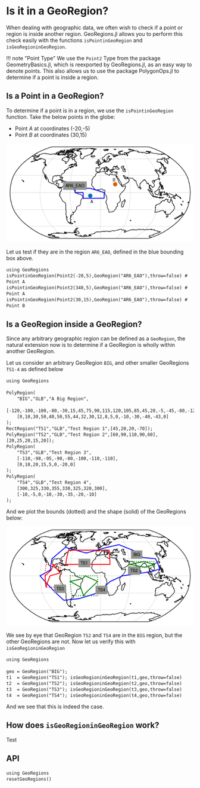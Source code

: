 # Is it in a GeoRegion?

When dealing with geographic data, we often wish to check if a point or region is inside another region.  GeoRegions.jl allows you to perform this check easily with the functions `isPointinGeoRegion` and `isGeoRegioninGeoRegion`.

!!! note "Point Type"
    We use the `Point2` Type from the package GeometryBasics.jl, which is reexported by GeoRegions.jl, as an easy way to denote points.  This also allows us to use the package PolygonOps.jl to determine if a point is inside a region.

## Is a Point in a GeoRegion?

To determine if a point is in a region, we use the `isPointinGeoRegion` function.  Take the below points in the globe:
* Point *A* at coordinates (-20,-5)
* Point *B* at coordinates (30,15)

![ispointingeoregion](ispointingeoregion.png)

Let us test if they are in the region `AR6_EAO`, defined in the blue bounding box above.

```@repl
using GeoRegions
isPointinGeoRegion(Point2(-20,5),GeoRegion("AR6_EAO"),throw=false) # Point A
isPointinGeoRegion(Point2(340,5),GeoRegion("AR6_EAO"),throw=false) # Point A
isPointinGeoRegion(Point2(30,15),GeoRegion("AR6_EAO"),throw=false) # Point B
```

## Is a GeoRegion inside a GeoRegion?

Since any arbitrary geographic region can be defined as a `GeoRegion`, the natural extension now is to determine if a GeoRegion is wholly within another GeoRegion.

Let us consider an arbitrary GeoRegion `BIG`, and other smaller GeoRegions `TS1-4` as defined below

```@repl
using GeoRegions

PolyRegion(
    "BIG","GLB","A Big Region",
    [-120,-100,-100,-80,-30,15,45,75,90,115,120,105,85,45,20,-5,-45,-80,-120],
    [0,10,30,50,40,50,55,44,32,30,12,8,5,0,-10,-30,-40,-43,0]
);
RectRegion("TS1","GLB","Test Region 1",[45,20,20,-70]);
PolyRegion("TS2","GLB","Test Region 2",[60,90,110,90,60],[20,25,20,15,20]);
PolyRegion(
    "TS3","GLB","Test Region 3",
    [-110,-98,-95,-90,-80,-100,-110,-110],
    [0,10,20,15,5,0,-20,0]
);
PolyRegion(
    "TS4","GLB","Test Region 4",
    [300,325,330,355,330,325,320,300],
    [-10,-5,0,-10,-30,-35,-20,-10]
);
```

And we plot the bounds (dotted) and the shape (solid) of the GeoRegions below:

![isgeoregioningeoregion](isgeoregioningeoregion.png)

We see by eye that GeoRegion `TS2` and `TS4` are in the `BIG` region, but the other GeoRegions are not.  Now let us verify this with `isGeoRegioninGeoRegion`

```@repl
using GeoRegions

geo = GeoRegion("BIG");
t1  = GeoRegion("TS1"); isGeoRegioninGeoRegion(t1,geo,throw=false)
t2  = GeoRegion("TS2"); isGeoRegioninGeoRegion(t2,geo,throw=false)
t3  = GeoRegion("TS3"); isGeoRegioninGeoRegion(t3,geo,throw=false)
t4  = GeoRegion("TS4"); isGeoRegioninGeoRegion(t4,geo,throw=false)
```

And we see that this is indeed the case.

## How does `isGeoRegioninGeoRegion` work?

Test

## API

```@repl
using GeoRegions
resetGeoRegions()
```
